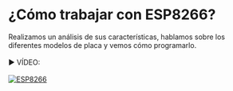 # ¿Cómo trabajar con ESP8266?
Realizamos un análisis de sus características, hablamos sobre los diferentes modelos de placa y vemos cómo programarlo.
<br>
<br>
▶️ VÍDEO:
<br>
<br>
[![ESP8266](https://i.imgur.com/yHCHDMr.png)](https://www.youtube.com/watch?v=gAe-Kjg_ggc&t "Ver vídeo sobre ESP8266")
